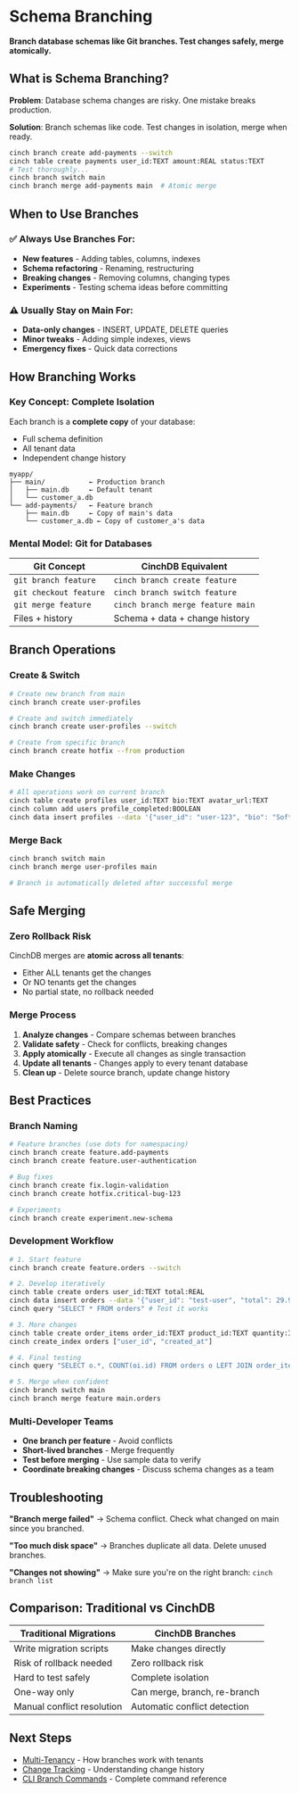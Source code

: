 # Schema Branching

**Branch database schemas like Git branches. Test changes safely, merge atomically.**

## What is Schema Branching?

**Problem**: Database schema changes are risky. One mistake breaks production.

**Solution**: Branch schemas like code. Test changes in isolation, merge when ready.

```bash
cinch branch create add-payments --switch
cinch table create payments user_id:TEXT amount:REAL status:TEXT
# Test thoroughly...
cinch branch switch main  
cinch branch merge add-payments main  # Atomic merge
```

## When to Use Branches

### ✅ **Always Use Branches For:**

- **New features** - Adding tables, columns, indexes
- **Schema refactoring** - Renaming, restructuring  
- **Breaking changes** - Removing columns, changing types
- **Experiments** - Testing schema ideas before committing

### ⚠️ **Usually Stay on Main For:**

- **Data-only changes** - INSERT, UPDATE, DELETE queries
- **Minor tweaks** - Adding simple indexes, views
- **Emergency fixes** - Quick data corrections

## How Branching Works

### Key Concept: **Complete Isolation**

Each branch is a **complete copy** of your database:
- Full schema definition
- All tenant data
- Independent change history

```
myapp/
├── main/           ← Production branch
│   ├── main.db     ← Default tenant
│   └── customer_a.db  
└── add-payments/   ← Feature branch  
    ├── main.db     ← Copy of main's data
    └── customer_a.db ← Copy of customer_a's data
```

### Mental Model: **Git for Databases**

| Git Concept | CinchDB Equivalent |
|-------------|-------------------|
| `git branch feature` | `cinch branch create feature` |
| `git checkout feature` | `cinch branch switch feature` |
| `git merge feature` | `cinch branch merge feature main` |
| Files + history | Schema + data + change history |

## Branch Operations

### Create & Switch
```bash
# Create new branch from main
cinch branch create user-profiles

# Create and switch immediately  
cinch branch create user-profiles --switch

# Create from specific branch
cinch branch create hotfix --from production
```

### Make Changes
```bash
# All operations work on current branch
cinch table create profiles user_id:TEXT bio:TEXT avatar_url:TEXT
cinch column add users profile_completed:BOOLEAN
cinch data insert profiles --data '{"user_id": "user-123", "bio": "Software developer"}'
```

### Merge Back
```bash
cinch branch switch main
cinch branch merge user-profiles main

# Branch is automatically deleted after successful merge
```

## Safe Merging

### Zero Rollback Risk

CinchDB merges are **atomic across all tenants**:
- Either ALL tenants get the changes
- Or NO tenants get the changes  
- No partial state, no rollback needed

### Merge Process
1. **Analyze changes** - Compare schemas between branches
2. **Validate safety** - Check for conflicts, breaking changes  
3. **Apply atomically** - Execute all changes as single transaction
4. **Update all tenants** - Changes apply to every tenant database
5. **Clean up** - Delete source branch, update change history

## Best Practices

### Branch Naming
```bash
# Feature branches (use dots for namespacing)
cinch branch create feature.add-payments
cinch branch create feature.user-authentication

# Bug fixes
cinch branch create fix.login-validation
cinch branch create hotfix.critical-bug-123

# Experiments
cinch branch create experiment.new-schema
```

### Development Workflow
```bash
# 1. Start feature
cinch branch create feature.orders --switch

# 2. Develop iteratively
cinch table create orders user_id:TEXT total:REAL
cinch data insert orders --data '{"user_id": "test-user", "total": 29.99}'
cinch query "SELECT * FROM orders" # Test it works

# 3. More changes
cinch table create order_items order_id:TEXT product_id:TEXT quantity:INTEGER
cinch create_index orders ["user_id", "created_at"]

# 4. Final testing
cinch query "SELECT o.*, COUNT(oi.id) FROM orders o LEFT JOIN order_items oi ON o.id = oi.order_id GROUP BY o.id"

# 5. Merge when confident
cinch branch switch main
cinch branch merge feature main.orders
```

### Multi-Developer Teams
- **One branch per feature** - Avoid conflicts
- **Short-lived branches** - Merge frequently  
- **Test before merging** - Use sample data to verify
- **Coordinate breaking changes** - Discuss schema changes as a team

## Troubleshooting

**"Branch merge failed"** → Schema conflict. Check what changed on main since you branched.

**"Too much disk space"** → Branches duplicate all data. Delete unused branches.

**"Changes not showing"** → Make sure you're on the right branch: `cinch branch list`

## Comparison: Traditional vs CinchDB

| Traditional Migrations | CinchDB Branches |
|----------------------|------------------|
| Write migration scripts | Make changes directly |
| Risk of rollback needed | Zero rollback risk |
| Hard to test safely | Complete isolation |
| One-way only | Can merge, branch, re-branch |
| Manual conflict resolution | Automatic conflict detection |

## Next Steps

- [Multi-Tenancy](multi-tenancy.md) - How branches work with tenants
- [Change Tracking](change-tracking.md) - Understanding change history
- [CLI Branch Commands](../cli/branch.md) - Complete command reference